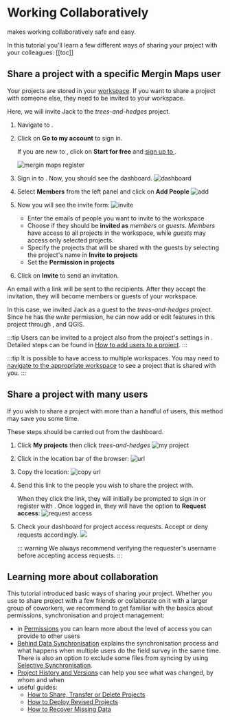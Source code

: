 # Working Collaboratively

<MainPlatformNameLink /> makes working collaboratively safe and easy. 

In this tutorial you'll learn a few different ways of sharing your project with your colleagues:
[[toc]]


## Share a project with a specific Mergin Maps user
Your projects are stored in your [workspace](../../manage/workspaces/). If you want to share a project with someone else, they need to be invited to your workspace.

Here, we will invite Jack to the *trees-and-hedges* project.

1. Navigate to <MainDomainNameLink />.
2. Click on **Go to my account** to sign in.

   If you are new to <MainPlatformNameLink />, click on **Start for free** and [sign up to <MainPlatformName />](../../setup/sign-up-to-mergin-maps/).

   ![mergin maps register](./mergin-web-sign-in.jpg)

3. Sign in to <MainPlatformName />. Now, you should see the <MainPlatformName /> dashboard.
   ![dashboard](./mergin-web-dashboard.png)

2. Select **Members** from the left panel and click on **Add People**
   ![add](./web-workspace-add.png)
   
3. Now you will see the invite form:
  ![invite](./mergin-web-invite-form.png)
   - Enter the emails of people you want to invite to the workspace
   - Choose if they should be **invited as** *members* or *guests*. *Members* have access to all projects in the workspace, while *guests* may access only selected projects.
   - Specify the projects that will be shared with the guests by selecting the project's name in **Invite to projects**
   - Set the **Permission in projects**

4. Click on **Invite** to send an invitation. 

An email with a link will be sent to the recipients. After they accept the invitation, they will become members or guests of your workspace. 

In this case, we invited Jack as a guest to the *trees-and-hedges* project. Since he has the *write* permission, he can now add or edit features in this project through <MainPlatformNameLink />, <MobileAppName /> and QGIS.

:::tip
Users can be invited to a <MainPlatformName /> project also from the project's settings in <AppDomainNameLink />. Detailed steps can be found in [How to add users to a project](../../manage/project-advanced/#add-users-to-a-project).
:::

:::tip
It is possible to have access to multiple workspaces. You may need to [navigate to the appropriate workspace](../../manage/workspaces/#how-to-switch-between-workspaces) to see a project that is shared with you.
:::

## Share a project with many users
If you wish to share a project with more than a handful of users, this method may save you some time.

These steps should be carried out from the <AppDomainNameLink desc="Mergin Maps" /> dashboard.

1. Click **My projects** then click *trees-and-hedges*
   ![my project](./mergin-web-my-projects-trees-and-hedges.png)

2. Click in the location bar of the browser:
   ![url](./mergin-web-url.png)

3. Copy the location:
   ![copy url](./mergin-web-copy-url.png)

4. Send this link to the people you wish to share the project with.
   
   When they click the link, they will initially be prompted to sign in or register with <MainPlatformName />. Once logged in, they will have the option to **Request access**:
   ![request access](./mergin-web-request-access.jpg)

5. Check your dashboard for project access requests. Accept or deny requests accordingly.
   ![](./mergin-web-project-access-requests.png)

   ::: warning
   We always recommend verifying the requester's <MainPlatformName /> username before accepting access requests.
   :::


## Learning more about collaboration
This tutorial introduced basic ways of sharing your project. Whether you use <MainPlatformNameLink /> to share project with a few friends or collaborate on it with a larger group of coworkers, we recommend to get familiar with the basics about permissions, synchronisation and project management:
- in [Permissions](../../manage/permissions/) you can learn more about the level of access you can provide to other users
- [Behind Data Synchronisation](../../manage/synchronisation/) explains the synchronisation process and what happens when multiple users do the field survey in the same time. There is also an option to exclude some files from syncing by using [Selective Synchronisation](../../manage/selective_sync/).
- [Project History and Versions](../../manage/project-details/) can help you see what was changed, by whom and when
- useful guides:
   - [How to Share, Transfer or Delete Projects](../../manage/project-advanced/#how-to-share-transfer-or-delete-projects) 
   - [How to Deploy Revised Projects](../../manage/deploy-new-project/)
   - [How to Recover Missing Data](../../manage/missing-data/)

